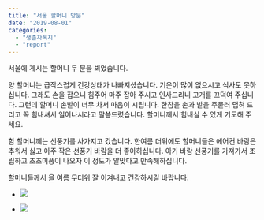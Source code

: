 ```yaml
---
title: "서울 할머니 방문"
date: "2019-08-01"
categories: 
  - "생존자복지"
  - "report"
---
```


서울에 계시는 할머니 두 분을 뵈었습니다.

양 할머니는 급작스럽게 건강상태가 나빠지셨습니다. 기운이 많이 없으시고 식사도 못하십니다. 그래도 손을 잡으니 힘주어 마주 잡아 주시고 인사드리니 고개를 끄덕여 주십니다. 그런데 할머니 손발이 너무 차서 마음이 시립니다. 한참을 손과 발을 주물러 덥혀 드리고 꼭 힘내셔서 일어나시라고 말씀드렸습니다. 할머니께서 힘내실 수 있게 기도해 주세요.

함 할머니께는 선풍기를 사가지고 갔습니다. 한여름 더위에도 할머니들은 에어컨 바람은 추워서 싫고 아주 작은 선풍기 바람을 더 좋아하십니다. 아기 바람 선풍기를 가져가서 조립하고 초초미풍이 나오자 이 정도가 알맞다고 만족해하십니다.

할머니들께서 올 여름 무더위 잘 이겨내고 건강하시길 바랍니다.

- ![](http://womenandwar.net/kr/wp-content/uploads/2019/08/photo_2019-08-01_17-23-30-1024x768.jpg)
    
- ![](http://womenandwar.net/kr/wp-content/uploads/2019/08/photo_2019-08-01_17-23-53-768x1024.jpg)
